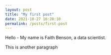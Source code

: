 ```yaml
---
layout: post
title: "My first post"
date: 2021-10-27 16:28:10
permalink: /posts/first-post
---
```

Hello - My name is Faith Benson, a data scientist.

This is another paragraph
